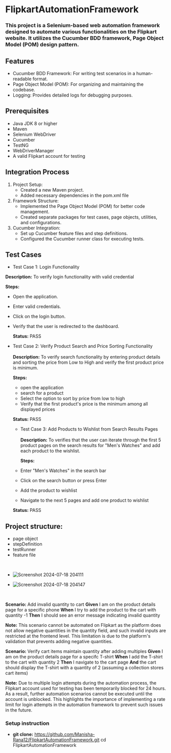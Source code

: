 # FlipkartAutomationFramework
### This project is a Selenium-based web automation framework designed to automate various functionalities on the Flipkart website. It utilizes the Cucumber BDD framework, Page Object Model (POM) design pattern.

## Features

- Cucumber BDD Framework: For writing test scenarios in a human-readable format.
- Page Object Model (POM): For organizing and maintaining the codebase.
- Logging: Provides detailed logs for debugging purposes.

## Prerequisites
- Java JDK 8 or higher
- Maven
- Selenium WebDriver
- Cucumber
- TestNG
- WebDriverManager
- A valid Flipkart account for testing
## Integration Process
1. Project Setup:
   - Created a new Maven project.
   - Added necessary dependencies in the pom.xml file
2. Framework Structure:
   - Implemented the Page Object Model (POM) for better code management.
   - Created separate packages for test cases, page objects, utilities, and configurations.
3. Cucumber Integration:
   - Set up Cucumber feature files and step definitions.
   - Configured the Cucumber runner class for executing tests.
## Test Cases
   - Test Case 1: Login Functionality
    <br>
   
   **Description:** To verify login functionality with valid credential

   **Steps:**
   - Open the application.
   - Enter valid credentials.
   - Click on the login button.
   - Verify that the user is redirected to the dashboard.

     **Status:** PASS
     
   - Test Case 2: Verify Product Search and Price Sorting Functionality
     <br><br>
    **Description:** To verify search functionality by entering product details and sorting the price from Low to High and 
                      verify the first product price is minimum.

     **Steps:**
     - open the application
     - search for a product
     - Select the option to sort by price from low to high
     - Verify that the first product's price is the minimum among all displayed prices

     **Status:** PASS
     
     - Test Case 3: Add Products to Wishlist from Search Results Pages
       <br><br>
   **Description:**  To verifies that the user can iterate through the first 5 product pages on the search results for 
                       "Men's Watches" and add each product to the wishlist.

       **Steps:**
     - Enter "Men's Watches" in the search bar
     - Click on the search button or press Enter
     - Add the product to wishlist
     - Navigate to the next 5 pages and add one product to wishlist

     **Status:** PASS
     
  ## Project structure:
  - page object
  - stepDefinition
  - testRunner
  - feature file
  <br>

 - ![Screenshot 2024-07-18 204111](https://github.com/user-attachments/assets/459e021f-c110-4119-a19f-b81388dc0796)

  
  - ![Screenshot 2024-07-18 204147](https://github.com/user-attachments/assets/ee53436e-1dc1-4085-96d8-395691e8e97c)
  <br>
 
**Scenario:** Add invalid quantity to cart
**Given** I am on the product details page for a specific phone
**When** I try to add the product to the cart with quantity -1
**Then** I should see an error message indicating invalid quantity
 
 **Note:** This scenario cannot be automated on Flipkart as the platform does not allow negative quantities in the quantity field, and such invalid inputs are restricted at the frontend level. This limitation is due to the platform's validation that prevents adding negative quantities.

**Scenario:** Verify cart items maintain quantity after adding multiples 
**Given** I am on the product details page for a specifc T-shirt
**When** I add the T-shirt to the cart with quantity 2
**Then** I navigate to the cart page
**And** the cart should display the T-shirt with a quantity of 2 (assuming a collection stores cart items)

 **Note:** Due to multiple login attempts during the automation process, the Flipkart account used for testing has been temporarily blocked for 24 hours. As a result, further automation scenarios cannot be executed until the account is unblocked. This highlights the importance of implementing a rate limit for login attempts in the automation framework to prevent such issues in the future.

### Setup instruction <br>
- **git clone:** https://github.com/Manisha-Rana12/FlipkartAutomationFramework.git
cd FlipkartAutomationFramework




